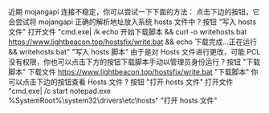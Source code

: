 近期 mojangapi 连接不稳定，你可以尝试一下下面的方法：
点击下边的按钮，它会尝试将 mojangapi 正确的解析地址放入系统 hosts 文件中
? 按钮 "写入 hosts 文件" 打开文件 "cmd.exe| /k echo 开始下载脚本 && curl -o writehosts.bat  https://www.lightbeacon.top/hostsfix/write.bat && echo 下载完成...正在运行 && writehosts.bat" "写入 hosts 脚本"
由于是对 Hosts 文件进行更改，可能 PCL 没有权限，你也可以点击下方的按钮下载脚本手动以管理员身份运行
? 按钮 "下载脚本" 下载文件 https://www.lightbeacon.top/hostsfix/write.bat "下载脚本"
你可以点击下边的按钮查看 Hosts 文件
? 按钮 "打开 hosts 文件" 打开文件 "cmd.exe| /c start notepad.exe %SystemRoot%\system32\drivers\etc\hosts" "打开 hosts 文件"
